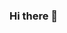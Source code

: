 ### Hi there 👋

<!--
**Fisola91/Fisola91** is a ✨ _special_ ✨ repository because its `README.md` (this file) appears on your GitHub profile.

Here are some ideas to get you started:

- 🔭 I’m currently working on a blind8 dating app
- 🌱 I’m currently learning Ruby on Rails
- 👯 I’m looking to collaborate on github
- 🤔 I’m looking for help with ...
- 💬 Ask me about ...
- 📫 How to reach me: adesuyifisola@gmail.com
- 😄 Pronouns: He/His
- ⚡ Fun fact: I have a lot of opinions, and I’d like to share them with you.
-->
